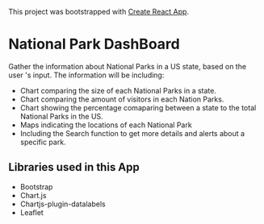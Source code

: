 This project was bootstrapped with [Create React App](https://github.com/facebook/create-react-app).

# National Park DashBoard

Gather the information about National Parks in a US state, based on the user 's input. The information will be including:
- Chart comparing the size of each National Parks in a state.
- Chart comparing the amount of visitors in each Nation Parks.
- Chart showing the percentage comaparing between a state to the total National Parks in the US.
- Maps indicating the locations of each National Park
- Including the Search function to get more details and alerts about a specific park.

## Libraries used in this App

- Bootstrap
- Chart.js
- Chartjs-plugin-datalabels
- Leaflet
